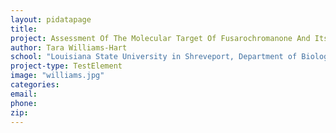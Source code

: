 ```yaml
---
layout: pidatapage
title:
project: Assessment Of The Molecular Target Of Fusarochromanone And Its Analogues
author: Tara Williams-Hart
school: "Louisiana State University in Shreveport, Department of Biological Sciences"
project-type: TestElement
image: "williams.jpg"
categories:
email:
phone:
zip:
---
```

